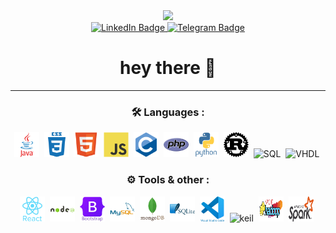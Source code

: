 

<!--
**Matteo-Pietro-Pillitteri/Matteo-Pietro-Pillitteri** is a ✨ _special_ ✨ repository because its `README.md` (this file) appears on your GitHub profile.

Here are some ideas to get you started:

- 🔭 I’m currently working on ...
- 🌱 I’m currently learning ...
- 👯 I’m looking to collaborate on ...
- 🤔 I’m looking for help with ...
- 💬 Ask me about ...
- 📫 How to reach me: ...
- 😄 Pronouns: ...
- ⚡ Fun fact: ...
-->

<div id="header" align="center">
  <img src="https://media.giphy.com/media/iIqmM5tTjmpOB9mpbn/giphy.gif" width="100"/>


  <div id="badges" align="center">
    
  <a href=" ">
    <img src="https://img.shields.io/badge/LinkedIn-blue?style=for-the-badge&logo=linkedin&logoColor=white" alt="LinkedIn Badge"/>
  </a>
  
  <a href="https://t.me/Pillmatt">
    <img src="https://img.shields.io/badge/Telegram-blue?style=for-the-badge&logo=telegram&logoColor=white" alt="Telegram Badge"/>
  </a>
  
</div>

<h1>
  hey there 👋
</h1>

---

### :hammer_and_wrench: Languages :
<div>
  <img src="https://github.com/devicons/devicon/blob/master/icons/java/java-original-wordmark.svg" title="Java" alt="Java" width="40" height="40"/>&nbsp;
  <img src="https://github.com/devicons/devicon/blob/master/icons/css3/css3-plain-wordmark.svg"  title="CSS3" alt="CSS" width="40" height="40"/>&nbsp;
  <img src="https://github.com/devicons/devicon/blob/master/icons/html5/html5-original.svg" title="HTML5" alt="HTML" width="40" height="40"/>&nbsp;
  <img src="https://github.com/devicons/devicon/blob/master/icons/javascript/javascript-original.svg" title="JavaScript" alt="JavaScript" width="40" height="40"/>&nbsp;
 <img src="https://github.com/devicons/devicon/blob/master/icons/c/c-original.svg" title="C"  alt="C" width="40" height="40"/>&nbsp;
  <img src="https://github.com/devicons/devicon/blob/master/icons/php/php-original.svg" title="PHP"  alt="PHP" width="40" height="40"/>&nbsp;
  <img src="https://github.com/devicons/devicon/blob/master/icons/python/python-original-wordmark.svg" title="python"  alt="python" width="40" height="40"/>&nbsp;
  <img src="https://github.com/devicons/devicon/blob/master/icons/rust/rust-plain.svg" title="rust"  alt="rust" width="40" height="40"/>&nbsp;
  <img src="https://github.com/lukway-dev/Logos/blob/master/sql.svg" title="SQL"  alt="SQL" width="40" height="40"/>&nbsp;
  <img src="https://github.com/HuberM1998/UFPel/blob/master/.github/vhdl-logo.svg" title="VHDL"  alt="VHDL" width="40" height="40"/>&nbsp;

</div>

### ⚙ Tools & other :
<div>
  <img src="https://github.com/devicons/devicon/blob/master/icons/react/react-original-wordmark.svg" title="React" alt="React" width="40" height="40"/>&nbsp;
  <img src="https://github.com/devicons/devicon/blob/master/icons/nodejs/nodejs-original-wordmark.svg" title="NodeJS" alt="NodeJS" width="40" height="40"/>&nbsp;
  <img src="https://github.com/devicons/devicon/blob/master/icons/bootstrap/bootstrap-original-wordmark.svg" title="Bootstrap"  alt="Bootstrap" width="40" height="40"/>&nbsp;
  <img src="https://github.com/devicons/devicon/blob/master/icons/mysql/mysql-original-wordmark.svg" title="MySQL"  alt="MySQL" width="40" height="40"/>&nbsp;
  <img src="https://github.com/devicons/devicon/blob/master/icons/mongodb/mongodb-original-wordmark.svg" title="mongoDB"  alt="mongoDB" width="40" height="40"/>&nbsp;
  <img src="https://github.com/devicons/devicon/blob/master/icons/sqlite/sqlite-original-wordmark.svg" title="SQLite"  alt="SQLite" width="40" height="40"/>&nbsp;
  <img src="https://github.com/devicons/devicon/blob/master/icons/vscode/vscode-original-wordmark.svg" title="VSCode"  alt="VSCode" width="40" height="40"/>&nbsp;
  <img src="https://handwiki.org/wiki/images/8/8d/Keil_logo.svg" title="keil"  alt="keil" width="40" height="40"/>&nbsp;
    <img src="https://github.com/danielfrees/medium-publishing/blob/master/img_hdfs/Hadoop_logo_new.svg" title="hadoop"  alt="hadoop" width="40" height="40"/>&nbsp;
  <img src="https://github.com/Sarvandani/Data_science_logos/blob/main/Spark.svg" title="spark"  alt="spark" width="40" height="40"/>&nbsp;


</div>

</div>

